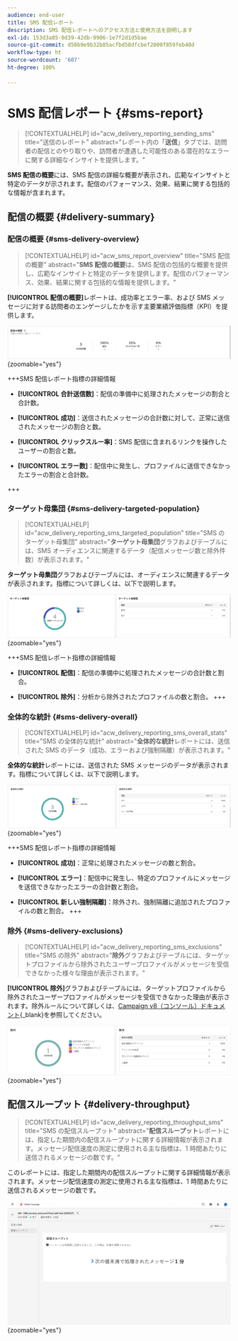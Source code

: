 ```yaml
---
audience: end-user
title: SMS 配信レポート
description: SMS 配信レポートへのアクセス方法と使用方法を説明します
exl-id: 153d3a85-0d39-42db-9906-1e7f2d1d5bae
source-git-commit: d58b9e9b32b85acfbd58dfcbef2000f859feb40d
workflow-type: ht
source-wordcount: '607'
ht-degree: 100%

---
```


# SMS 配信レポート {#sms-report}

>[!CONTEXTUALHELP]
>id="acw_delivery_reporting_sending_sms"
>title="送信のレポート"
>abstract="レポート内の「**送信**」タブでは、訪問者の配信とのやり取りや、訪問者が遭遇した可能性のある潜在的なエラーに関する詳細なインサイトを提供します。"

**SMS 配信の概要**&#x200B;には、SMS 配信の詳細な概要が表示され、広範なインサイトと特定のデータが示されます。配信のパフォーマンス、効果、結果に関する包括的な情報が含まれます。

## 配信の概要 {#delivery-summary}

### 配信の概要 {#sms-delivery-overview}

>[!CONTEXTUALHELP]
>id="acw_sms_report_overview"
>title="SMS 配信の概要"
>abstract="**SMS 配信の概要**&#x200B;は、SMS 配信の包括的な概要を提供し、広範なインサイトと特定のデータを提供します。配信のパフォーマンス、効果、結果に関する包括的な情報を提供します。"

**[!UICONTROL 配信の概要]**&#x200B;レポートは、成功率とエラー率、および SMS メッセージに対する訪問者のエンゲージしたかを示す主要業績評価指標（KPI）を提供します。

![説明：画像は、成功率、エラー率、訪問者エンゲージメントなどの KPI を含む、配信の概要レポートを示します。](assets/reporting_sms_3.png){zoomable="yes"}

+++SMS 配信レポート指標の詳細情報

* **[!UICONTROL 合計送信数]**：配信の準備中に処理されたメッセージの割合と合計数。

* **[!UICONTROL 成功]**：送信されたメッセージの合計数に対して、正常に送信されたメッセージの割合と数。

* **[!UICONTROL クリックスルー率]**：SMS 配信に含まれるリンクを操作したユーザーの割合と数。

* **[!UICONTROL エラー数]**：配信中に発生し、プロファイルに送信できなかったエラーの割合と合計数。

+++

### ターゲット母集団 {#sms-delivery-targeted-population}

>[!CONTEXTUALHELP]
>id="acw_delivery_reporting_sms_targeted_population"
>title="SMS のターゲット母集団"
>abstract="**ターゲット母集団**&#x200B;グラフおよびテーブルには、SMS オーディエンスに関連するデータ（配信メッセージ数と除外件数）が表示されます。"

**ターゲット母集団**&#x200B;グラフおよびテーブルには、オーディエンスに関連するデータが表示されます。指標について詳しくは、以下で説明します。

![説明：画像は、配信するメッセージと除外などの指標を含むターゲット母集団のグラフおよびテーブルを示します。](assets/reporting_sms_4.png){zoomable="yes"}

+++SMS 配信レポート指標の詳細情報

* **[!UICONTROL 配信]**：配信の準備中に処理されたメッセージの合計数と割合。

* **[!UICONTROL 除外]**：分析から除外されたプロファイルの数と割合。
+++

### 全体的な統計 {#sms-delivery-overall}

>[!CONTEXTUALHELP]
>id="acw_delivery_reporting_sms_overall_stats"
>title="SMS の全体的な統計"
>abstract="**全体的な統計**&#x200B;レポートには、送信された SMS のデータ（成功、エラーおよび強制隔離）が表示されます。"

**全体的な統計**&#x200B;レポートには、送信された SMS メッセージのデータが表示されます。指標について詳しくは、以下で説明します。

![説明：画像は、成功率、エラー、強制隔離などの指標を含む、全体的な統計レポートを示します。](assets/reporting_sms_5.png){zoomable="yes"}

+++SMS 配信レポート指標の詳細情報

* **[!UICONTROL 成功]**：正常に処理されたメッセージの数と割合。

* **[!UICONTROL エラー]**：配信中に発生し、特定のプロファイルにメッセージを送信できなかったエラーの合計数と割合。

* **[!UICONTROL 新しい強制隔離]**：除外され、強制隔離に追加されたプロファイルの数と割合。
+++

### 除外 {#sms-delivery-exclusions}

>[!CONTEXTUALHELP]
>id="acw_delivery_reporting_sms_exclusions"
>title="SMS の除外"
>abstract="**除外**&#x200B;グラフおよびテーブルには、ターゲットプロファイルから除外されたユーザープロファイルがメッセージを受信できなかった様々な理由が表示されます。"

**[!UICONTROL 除外]**&#x200B;グラフおよびテーブルには、ターゲットプロファイルから除外されたユーザープロファイルがメッセージを受信できなかった理由が表示されます。除外ルールについて詳しくは、[Campaign v8（コンソール）ドキュメント](https://experienceleague.adobe.com/docs/campaign/campaign-v8/send/failures/delivery-failures.html?lang=ja#sms-quarantines){_blank}を参照してください。

![説明：この画像は、ユーザープロファイルがメッセージの受信から除外される理由の詳細を示す除外グラフおよびテーブルを示します。](assets/reporting_sms_6.png){zoomable="yes"}

## 配信スループット {#delivery-throughput}

>[!CONTEXTUALHELP]
>id="acw_delivery_reporting_throughput_sms"
>title="SMS の配信スループット"
>abstract="**配信スループット**&#x200B;レポートには、指定した期間内の配信スループットに関する詳細情報が表示されます。メッセージ配信速度の測定に使用される主な指標は、1 時間あたりに送信されるメッセージの数です。"

このレポートには、指定した期間内の配信スループットに関する詳細情報が表示されます。メッセージ配信速度の測定に使用される主な指標は、1 時間あたりに送信されるメッセージの数です。

![説明：画像は、指定した期間内に 1 時間あたりに送信されたメッセージ数などの指標を含む配信スループットレポートを示します。](assets/reporting_sms_2.png){zoomable="yes"}